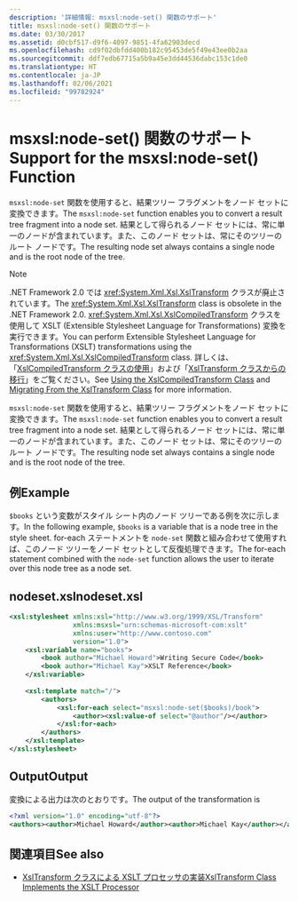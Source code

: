 ```yaml
---
description: '詳細情報: msxsl:node-set() 関数のサポート'
title: msxsl:node-set() 関数のサポート
ms.date: 03/30/2017
ms.assetid: d0cbf517-d9f6-4097-9851-4fa62903decd
ms.openlocfilehash: cd9f02dbfdd400b182c95453de5f49e43ee0b2aa
ms.sourcegitcommit: ddf7edb67715a5b9a45e3dd44536dabc153c1de0
ms.translationtype: HT
ms.contentlocale: ja-JP
ms.lasthandoff: 02/06/2021
ms.locfileid: "99782924"
---
```

# <a name="support-for-the-msxslnode-set-function"></a><span data-ttu-id="d0d0b-103">msxsl:node-set() 関数のサポート</span><span class="sxs-lookup"><span data-stu-id="d0d0b-103">Support for the msxsl:node-set() Function</span></span>

<span data-ttu-id="d0d0b-104">`msxsl:node-set` 関数を使用すると、結果ツリー フラグメントをノード セットに変換できます。</span><span class="sxs-lookup"><span data-stu-id="d0d0b-104">The `msxsl:node-set` function enables you to convert a result tree fragment into a node set.</span></span> <span data-ttu-id="d0d0b-105">結果として得られるノード セットには、常に単一のノードが含まれています。また、このノード セットは、常にそのツリーのルート ノードです。</span><span class="sxs-lookup"><span data-stu-id="d0d0b-105">The resulting node set always contains a single node and is the root node of the tree.</span></span>  
  
> [!NOTE]
> <span data-ttu-id="d0d0b-106">.NET Framework 2.0 では <xref:System.Xml.Xsl.XslTransform> クラスが廃止されています。</span><span class="sxs-lookup"><span data-stu-id="d0d0b-106">The <xref:System.Xml.Xsl.XslTransform> class is obsolete in the .NET Framework 2.0.</span></span> <span data-ttu-id="d0d0b-107"><xref:System.Xml.Xsl.XslCompiledTransform> クラスを使用して XSLT (Extensible Stylesheet Language for Transformations) 変換を実行できます。</span><span class="sxs-lookup"><span data-stu-id="d0d0b-107">You can perform Extensible Stylesheet Language for Transformations (XSLT) transformations using the <xref:System.Xml.Xsl.XslCompiledTransform> class.</span></span> <span data-ttu-id="d0d0b-108">詳しくは、「[XslCompiledTransform クラスの使用](using-the-xslcompiledtransform-class.md)」および「[XslTransform クラスからの移行](migrating-from-the-xsltransform-class.md)」をご覧ください。</span><span class="sxs-lookup"><span data-stu-id="d0d0b-108">See [Using the XslCompiledTransform Class](using-the-xslcompiledtransform-class.md) and [Migrating From the XslTransform Class](migrating-from-the-xsltransform-class.md) for more information.</span></span>  
  
 <span data-ttu-id="d0d0b-109">`msxsl:node-set` 関数を使用すると、結果ツリー フラグメントをノード セットに変換できます。</span><span class="sxs-lookup"><span data-stu-id="d0d0b-109">The `msxsl:node-set` function enables you to convert a result tree fragment into a node set.</span></span> <span data-ttu-id="d0d0b-110">結果として得られるノード セットには、常に単一のノードが含まれています。また、このノード セットは、常にそのツリーのルート ノードです。</span><span class="sxs-lookup"><span data-stu-id="d0d0b-110">The resulting node set always contains a single node and is the root node of the tree.</span></span>  
  
## <a name="example"></a><span data-ttu-id="d0d0b-111">例</span><span class="sxs-lookup"><span data-stu-id="d0d0b-111">Example</span></span>  

 <span data-ttu-id="d0d0b-112">`$books` という変数がスタイル シート内のノード ツリーである例を次に示します。</span><span class="sxs-lookup"><span data-stu-id="d0d0b-112">In the following example, `$books` is a variable that is a node tree in the style sheet.</span></span> <span data-ttu-id="d0d0b-113">for-each ステートメントを `node-set` 関数と組み合わせて使用すれば、このノード ツリーをノード セットとして反復処理できます。</span><span class="sxs-lookup"><span data-stu-id="d0d0b-113">The for-each statement combined with the `node-set` function allows the user to iterate over this node tree as a node set.</span></span>  
  
## <a name="nodesetxsl"></a><span data-ttu-id="d0d0b-114">nodeset.xsl</span><span class="sxs-lookup"><span data-stu-id="d0d0b-114">nodeset.xsl</span></span>  
  
```xml  
<xsl:stylesheet xmlns:xsl="http://www.w3.org/1999/XSL/Transform"  
                xmlns:msxsl="urn:schemas-microsoft-com:xslt"  
                xmlns:user="http://www.contoso.com"  
                version="1.0">  
    <xsl:variable name="books">  
        <book author="Michael Howard">Writing Secure Code</book>  
        <book author="Michael Kay">XSLT Reference</book>  
    </xsl:variable>  
  
    <xsl:template match="/">  
        <authors>  
            <xsl:for-each select="msxsl:node-set($books)/book">
                <author><xsl:value-of select="@author"/></author>  
            </xsl:for-each>  
        </authors>  
    </xsl:template>  
</xsl:stylesheet>  
```  
  
## <a name="output"></a><span data-ttu-id="d0d0b-115">Output</span><span class="sxs-lookup"><span data-stu-id="d0d0b-115">Output</span></span>  

 <span data-ttu-id="d0d0b-116">変換による出力は次のとおりです。</span><span class="sxs-lookup"><span data-stu-id="d0d0b-116">The output of the transformation is</span></span>  
  
```xml  
<?xml version="1.0" encoding="utf-8"?>  
<authors><author>Michael Howard</author><author>Michael Kay</author></authors>  
```  
  
## <a name="see-also"></a><span data-ttu-id="d0d0b-117">関連項目</span><span class="sxs-lookup"><span data-stu-id="d0d0b-117">See also</span></span>

- [<span data-ttu-id="d0d0b-118">XslTransform クラスによる XSLT プロセッサの実装</span><span class="sxs-lookup"><span data-stu-id="d0d0b-118">XslTransform Class Implements the XSLT Processor</span></span>](xsltransform-class-implements-the-xslt-processor.md)
